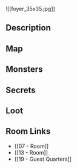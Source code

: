 
![[foyer_35x35.jpg]]

## Description

## Map

## Monsters

## Secrets

## Loot

## Room Links

*  [[07 - Room]]
*  [[13 - Room]]
*  [[19 - Guest Quarters]]
